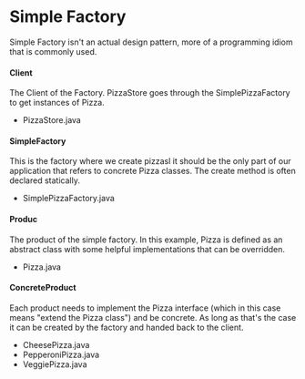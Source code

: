 Simple Factory
======

Simple Factory isn't an actual design pattern, more of a programming idiom that is commonly used.

#### Client
The Client of the Factory. PizzaStore goes through the SimplePizzaFactory to get instances of Pizza.
+ PizzaStore.java

#### SimpleFactory
This is the factory where we create pizzasl it should be the only part of our application that refers to concrete Pizza classes. The create method is often declared statically.
+ SimplePizzaFactory.java

#### Produc
The product of the simple factory. In this example, Pizza is defined as an abstract class with some helpful implementations that can be overridden.
+ Pizza.java

#### ConcreteProduct
Each product needs to implement the Pizza interface (which in this case means "extend the Pizza class") and be concrete. As long as that's the case it can be created by the factory and handed back to the client.
+ CheesePizza.java
+ PepperoniPizza.java
+ VeggiePizza.java